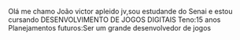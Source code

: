 Olá me chamo João victor apleido jv,sou estudande do Senai e estou cursando DESENVOLVIMENTO DE JOGOS DIGITAIS
Teno:15 anos
Planejamentos futuros:Ser um grande desenvolvedor de jogos
